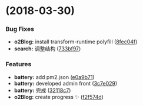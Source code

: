 <a name=""></a>
#  (2018-03-30)


### Bug Fixes

* **o2Blog:** install transform-runtime polyfill ([8fec04f](https://github.com/pfan123/o2Blog/commit/8fec04f))
* **search:** 调整结构 ([733bf97](https://github.com/pfan123/o2Blog/commit/733bf97))


### Features

* **battery:** add pm2.json ([e0a9b71](https://github.com/pfan123/o2Blog/commit/e0a9b71))
* **battery:** developed admin front ([3c7e029](https://github.com/pfan123/o2Blog/commit/3c7e029))
* **battery:** 完成 ([32118c7](https://github.com/pfan123/o2Blog/commit/32118c7))
* **o2Blog:** create progress :sparkles: ([f2f574d](https://github.com/pfan123/o2Blog/commit/f2f574d))



